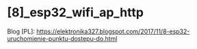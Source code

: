 # [8]_esp32_wifi_ap_http

Blog [PL]:
https://elektronika327.blogspot.com/2017/11/8-esp32-uruchomienie-punktu-dostepu-do.html
